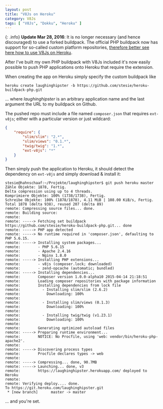 ```yaml
---
layout: post
title: "V8Js on Heroku"
category: V8Js
tags: [ "V8Js", "Dokku", "Heroku" ]
---
```

{: .info}
**Update Mar 28, 2016**: It is no longer necessary (and hence discouraged) to 
use a forked buildpack.  The official PHP buildpack now has support for so-called
custom platform repositories, [therefore better see here how to use V8Js on Heroku](/2016/03/heroku-custom-platform-repo).


After I've built my own PHP buildpack with V8Js included it's now easily
possible to push PHP applications onto Heroku that require the extension.

When creating the app on Heroku simply specify the custom buildpack like

```
heroku create laughinghipster -b https://github.com/stesie/heroku-buildpack-php.git
```

... where *laughinghipster* is an arbitrary application name and the last argument
the URL to my buildpack on Github.

The pushed repo must include a file named `composer.json` that requires `ext-v8js`;
either with a particular version or just wildcard:

```json
{
    "require": {
        "slim/slim": "2.*",
        "slim/views": "0.1.*",
        "twig/twig": "1.*",
        "ext-v8js": "*" 
    }
}
```

Then simply push the application to Heroku, it should detect the dependency on
`ext-v8js` and simply download & install it:

```console
stesie@hahnschaaf:~/Projekte/laughinghipster$ git push heroku master
Zähle Objekte: 1878, Fertig.
Delta compression using up to 4 threads.
Komprimiere Objekte: 100% (1738/1738), Fertig.
Schreibe Objekte: 100% (1878/1878), 4.11 MiB | 108.00 KiB/s, Fertig.
Total 1878 (delta 938), reused 207 (delta 89)
remote: Compressing source files... done.
remote: Building source:
remote: 
remote: -----> Fetching set buildpack https://github.com/stesie/heroku-buildpack-php.git... done
remote: -----> PHP app detected
remote: -----> No runtime required in 'composer.json', defaulting to PHP 5.6.15.
remote: -----> Installing system packages...
remote:        - PHP 5.6.15
remote:        - Apache 2.4.16
remote:        - Nginx 1.8.0
remote: -----> Installing PHP extensions...
remote:        - v8js (composer.lock; downloaded)
remote:        - zend-opcache (automatic; bundled)
remote: -----> Installing dependencies...
remote:        Composer version 1.0.0-alpha10 2015-04-14 21:18:51
remote:        Loading composer repositories with package information
remote:        Installing dependencies from lock file
remote:          - Installing slim/slim (2.6.2)
remote:            Downloading: 100%
remote:        
remote:          - Installing slim/views (0.1.3)
remote:            Downloading: 100%
remote:        
remote:          - Installing twig/twig (v1.23.1)
remote:            Downloading: 100%
remote:        
remote:        Generating optimized autoload files
remote: -----> Preparing runtime environment...
remote:        NOTICE: No Procfile, using 'web: vendor/bin/heroku-php-apache2'.
remote: 
remote: -----> Discovering process types
remote:        Procfile declares types -> web
remote: 
remote: -----> Compressing... done, 90.7MB
remote: -----> Launching... done, v3
remote:        https://laughinghipster.herokuapp.com/ deployed to Heroku
remote: 
remote: Verifying deploy.... done.
To https://git.heroku.com/laughinghipster.git
 * [new branch]      master -> master
```

... and you're set.


